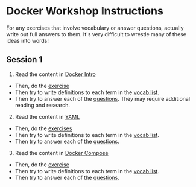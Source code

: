 # Docker Workshop Instructions

For any exercises that involve vocabulary or answer questions, actually write out full answers to them. It's very difficult to wrestle many of these ideas into words!

## Session 1

1. Read the content in [Docker Intro](docker-intro/)
  * Then, do the [exercise](docker-intro/exercises.md)
  * Then try to write definitions to each term in the [vocab list](docker-intro/vocabulary.md).
  * Then try to answer each of the [questions](docker-intro/questions.md). They may require additional reading and research.
2. Read the content in [YAML](yaml/)
  * Then, do the [exercises](yaml/exercises.md)
  * Then try to write definitions to each term in the [vocab list](docker-intro/vocabulary.md).
  * Then try to answer each of the [questions](yaml/questions.md).
3. Read the content in [Docker Compose](docker-compose-1/)
  * Then, do the [exercise](docker-compose/exercises.md)
  * Then try to write definitions to each term in the [vocab list](docker-compose/vocabulary.md).
  * Then try to answer each of the [questions](docker-compose/questions.md).
